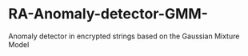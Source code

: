 # RA-Anomaly-detector-GMM-
Anomaly detector in encrypted strings based on the Gaussian Mixture Model
